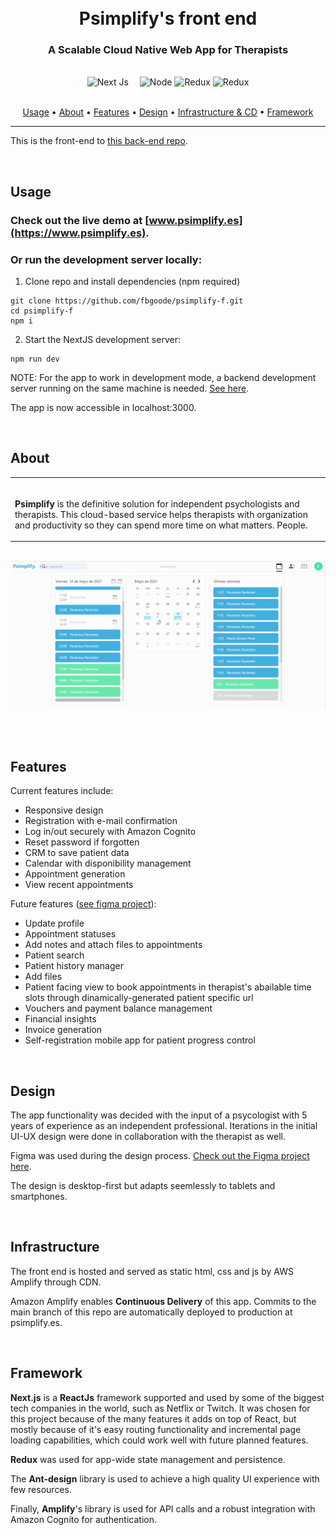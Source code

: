 <h1 align="center">
  <br>Psimplify's front end
</h1>

<h3 align="center">A Scalable Cloud Native Web App for Therapists</h4>
<br>
<div align="center">

<img src="https://upload.wikimedia.org/wikipedia/commons/8/8e/Nextjs-logo.svg" alt="Next Js" width="170"/>
<img width="10"/>
<img src="https://upload.wikimedia.org/wikipedia/commons/a/a7/React-icon.svg" alt="Node" width="140"/>
<img src="https://upload.wikimedia.org/wikipedia/commons/4/49/Redux.png" alt="Redux" width="120"/>
<img src="https://camo.githubusercontent.com/b0221b7ebe904cfd5e7b338a9aa49dd8a001a472f74ca69b14da60dc4d1f6abd/68747470733a2f2f73332e616d617a6f6e6177732e636f6d2f6177732d6d6f62696c652d6875622d696d616765732f6177732d616d706c6966792d6c6f676f2e706e67" alt="Redux" width="350"/>


</div>
<br>
<p align="center">
  <a href="#usage">Usage</a> •
  <a href="#about">About</a> •
  <a href="#features">Features</a> •
  <a href="#design">Design</a> •
  <a href="#infrastructure">Infrastructure & CD</a> •
  <a href="#framework">Framework</a>
</p>

---

This is the front-end to [this back-end repo](https://github.com/fbgoode/psimplify-b).

<br>

## Usage

### Check out the live demo at [www.psimplify.es](https://www.psimplify.es).

### Or run the development server locally:
1. Clone repo and install dependencies (npm required)
```
git clone https://github.com/fbgoode/psimplify-f.git
cd psimplify-f
npm i
```
2. Start the NextJS development server:
```
npm run dev
```
NOTE: For the app to work in development mode, a backend development server running on the same machine is needed. [See here](https://github.com/fbgoode/psimplify-b#run-development-server-locally).

The app is now accessible in localhost:3000.

<br/>

## About

<table>
<tr>
<td>
<br>

**Psimplify** is the definitive solution for independent psychologists and therapists. This cloud-based service helps therapists with organization and productivity so they can spend more time on what matters. People.

</td>
</tr>
</table>

<br>

<img src="./markdown/img/demo.gif" alt="Demo">

<br><br>

## Features
Current features include:
* Responsive design
* Registration with e-mail confirmation
* Log in/out securely with Amazon Cognito
* Reset password if forgotten
* CRM to save patient data
* Calendar with disponibility management
* Appointment generation
* View recent appointments

Future features ([see figma project](https://www.figma.com/file/Xg7m3nJx8LR5hVGa0gS1kd/Psimplify?node-id=98%3A1069)):
* Update profile
* Appointment statuses
* Add notes and attach files to appointments
* Patient search
* Patient history manager
* Add files
* Patient facing view to book appointments in therapist's abailable time slots through dinamically-generated patient specific url
* Vouchers and payment balance management
* Financial insights
* Invoice generation
* Self-registration mobile app for patient progress control

<br>

## Design

The app functionality was decided with the input of a psycologist with 5 years of experience as an independent professional. Iterations in the initial UI-UX design were done in collaboration with the therapist as well.

Figma was used during the design process.
[Check out the Figma project here](https://www.figma.com/file/Xg7m3nJx8LR5hVGa0gS1kd/Psimplify?node-id=98%3A1069).

The design is desktop-first but adapts seemlessly to tablets and smartphones.

<br>

## Infrastructure

The front end is hosted and served as static html, css and js by AWS Amplify through CDN. 

Amazon Amplify enables **Continuous Delivery** of this app. Commits to the main branch of this repo are automatically deployed to production at psimplify.es.

<br>

## Framework
**Next.js** is a **ReactJs** framework supported and used by some of the biggest tech companies in the world, such as Netflix or Twitch. It was chosen for this project because of the many features it adds on top of React, but mostly because of it's easy routing functionality and incremental page loading capabilities, which could work well with future planned features.

**Redux** was used for app-wide state management and persistence.

The **Ant-design** library is used to achieve a high quality UI experience with few resources.

Finally, **Amplify**'s library is used for API calls and a robust integration with Amazon Cognito for authentication.

<br>